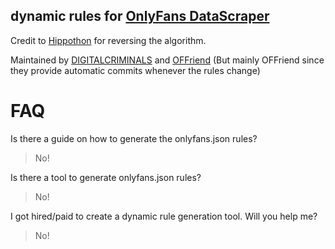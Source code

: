 ## dynamic rules for [OnlyFans DataScraper](https://github.com/DIGITALCRIMINALS/OnlyFans)
Credit to [Hippothon](https://github.com/hippothon) for reversing the algorithm.

Maintained by [DIGITALCRIMINALS](https://github.com/DIGITALCRIMINALS) and [OFFriend](https://github.com/OFFriend) (But mainly OFFriend since they provide automatic commits whenever the rules change)

# FAQ
Is there a guide on how to generate the onlyfans.json rules?
> No!

Is there a tool to generate onlyfans.json rules?
> No!

I got hired/paid to create a dynamic rule generation tool. Will you help me?
> No!
